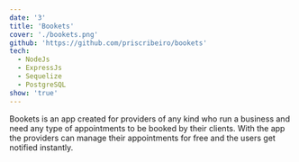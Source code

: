 ```yaml
---
date: '3'
title: 'Bookets'
cover: './bookets.png'
github: 'https://github.com/priscribeiro/bookets'
tech:
  - NodeJs
  - ExpressJs
  - Sequelize
  - PostgreSQL
show: 'true'
---
```


Bookets is an app created for providers of any kind who run a business and need any type of appointments to be booked by their clients.
With the app the providers can manage their appointments for free and the users get notified instantly.
